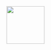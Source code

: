<div id="header" align="center">
<img src="https://media.giphy.com/media/v1.Y2lkPTc5MGI3NjExNWM5MjYyMTBkYzA0NTI1NjY1YzA4ZTdmZTQ1ZGY0ZWYwYzhiMTg3NSZlcD12MV9pbnRlcm5hbF9naWZzX2dpZklkJmN0PWc/s4o1h7kXweyRUxsa7X/giphy.gif" width="100"/>
</div>

